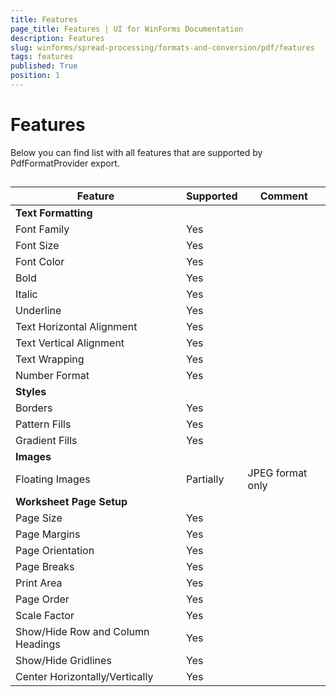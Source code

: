 ```yaml
---
title: Features
page_title: Features | UI for WinForms Documentation
description: Features
slug: winforms/spread-processing/formats-and-conversion/pdf/features
tags: features
published: True
position: 1
---
```


# Features



Below you can find list with all features that are supported by PdfFormatProvider export.
      

## 


| Feature | Supported | Comment |
| ------ | ------ | ------ |
| __Text Formatting__ |||
|Font Family|Yes||
|Font Size|Yes||
|Font Color|Yes||
|Bold|Yes||
|Italic|Yes||
|Underline|Yes||
|Text Horizontal Alignment|Yes||
|Text Vertical Alignment|Yes||
|Text Wrapping|Yes||
|Number Format|Yes||
| __Styles__ |||
|Borders|Yes||
|Pattern Fills|Yes||
|Gradient Fills|Yes||
| __Images__ |||
|Floating Images|Partially|JPEG format only|
| __Worksheet Page Setup__ |||
|Page Size|Yes||
|Page Margins|Yes||
|Page Orientation|Yes||
|Page Breaks|Yes||
|Print Area|Yes||
|Page Order|Yes||
|Scale Factor|Yes||
|Show/Hide Row and Column Headings|Yes||
|Show/Hide Gridlines|Yes||
|Center Horizontally/Vertically|Yes||
